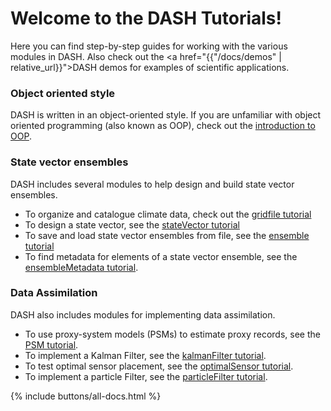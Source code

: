 # Welcome to the DASH Tutorials!

Here you can find step-by-step guides for working with the various modules in DASH. Also check out the <a href="{{"/docs/demos" | relative_url}}">DASH demos</a> for examples of scientific applications.

### Object oriented style

DASH is written in an object-oriented style. If you are unfamiliar with object oriented programming (also known as OOP), check out the [introduction to OOP](oop).

### State vector ensembles

DASH includes several modules to help design and build state vector ensembles.

* To organize and catalogue climate data, check out the [gridfile tutorial](gridfile)
* To design a state vector, see the [stateVector tutorial](stateVector)
* To save and load state vector ensembles from file, see the [ensemble tutorial](ensemble)
* To find metadata for elements of a state vector ensemble, see the [ensembleMetadata tutorial](ensembleMetadata).

### Data Assimilation

DASH also includes modules for implementing data assimilation.

* To use proxy-system models (PSMs) to estimate proxy records, see the [PSM tutorial](psm).
* To implement a Kalman Filter, see the [kalmanFilter tutorial](kalmanFilter).
* To test optimal sensor placement, see the [optimalSensor tutorial](sensor).
* To implement a particle Filter, see the [particleFilter tutorial](particle).

{% include buttons/all-docs.html %}
